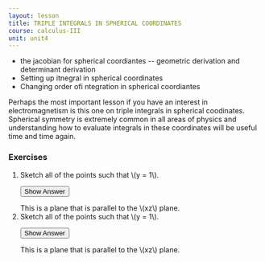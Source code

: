 ```yaml
---
layout: lesson
title: TRIPLE INTEGRALS IN SPHERICAL COORDINATES
course: calculus-III
unit: unit4
---
```


- the jacobian for spherical coordiantes -- geometric derivation and determinant derivation
- Setting up itnegral in spherical coordinates
- Changing order ofi ntegration in spherical coordiantes


Perhaps the most important lesson if you have an interest in electromagnetism is this one on triple integrals in spherical coodinates. Spherical symmetry is extremely common in all areas of physics and understanding how to evaluate integrals in these coordinates will be useful time and time again.


### Exercises

<ol>
<li> <div> Sketch all of the points such that \(y = 1\). </div>

<button onclick="myFunction('answer2')" class="answerButton">Show Answer</button>
<div  id="answer2" class="answer">
This is a plane that is parallel to the \(xz\) plane. 
</div> </li>
<li> <div> Sketch all of the points such that \(y = 1\). </div>

<button onclick="myFunction('answer2')" class="answerButton">Show Answer</button>
<div  id="answer2" class="answer">
This is a plane that is parallel to the \(xz\) plane. 
</div> </li>
</ol>